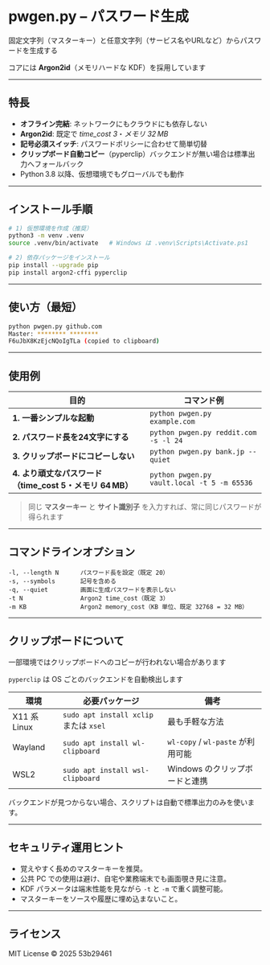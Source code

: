 # pwgen.py – パスワード生成

固定文字列（マスターキー）と任意文字列（サービス名やURLなど）からパスワードを生成する

コアには **Argon2id**（メモリハードな KDF）を採用しています

---

## 特長

* **オフライン完結**: ネットワークにもクラウドにも依存しない
* **Argon2id**: 既定で *time\_cost 3*・*メモリ 32 MB*
* **記号必須スイッチ**: パスワードポリシーに合わせて簡単切替
* **クリップボード自動コピー**（pyperclip）バックエンドが無い場合は標準出力へフォールバック
* Python 3.8 以降、仮想環境でもグローバルでも動作

---

## インストール手順

```bash
# 1) 仮想環境を作成（推奨）
python3 -m venv .venv
source .venv/bin/activate   # Windows は .venv\Scripts\Activate.ps1

# 2) 依存パッケージをインストール
pip install --upgrade pip
pip install argon2-cffi pyperclip
```

---

## 使い方（最短）

```bash
python pwgen.py github.com
Master: ******** ********
F6uJbX8KzEjcNQoIgTLa (copied to clipboard)
```

---

## 使用例

| 目的                                       | コマンド例                                       |
| ---------------------------------------- | ------------------------------------------- |
| **1. 一番シンプルな起動**                       | `python pwgen.py example.com`               |
| **2. パスワード長を24文字にする**                        | `python pwgen.py reddit.com -s -l 24`       |
| **3. クリップボードにコピーしない**                   | `python pwgen.py bank.jp --quiet`           |
| **4. より頑丈なパスワード（time\_cost 5・メモリ 64 MB）** | `python pwgen.py vault.local -t 5 -m 65536` |

> 同じ **マスターキー** と **サイト識別子** を入力すれば、常に同じパスワードが得られます

---

## コマンドラインオプション

```text
-l, --length N      パスワード長を設定（既定 20）
-s, --symbols       記号を含める
-q, --quiet         画面に生成パスワードを表示しない
-t N                Argon2 time_cost（既定 3）
-m KB               Argon2 memory_cost（KB 単位、既定 32768 = 32 MB）
```

---

## クリップボードについて


一部環境ではクリップボードへのコピーが行われない場合があります

`pyperclip` は OS ごとのバックエンドを自動検出します

| 環境          | 必要パッケージ                             | 備考                           |
| ----------- | ----------------------------------- | ---------------------------- |
| X11 系 Linux | `sudo apt install xclip` または `xsel` | 最も手軽な方法                      |
| Wayland     | `sudo apt install wl-clipboard`     | `wl-copy` / `wl-paste` が利用可能 |
| WSL2        | `sudo apt install wsl-clipboard`    | Windows のクリップボードと連携          |

バックエンドが見つからない場合、スクリプトは自動で標準出力のみを使います。

---

## セキュリティ運用ヒント

* 覚えやすく長めのマスターキーを推奨。
* 公共 PC での使用は避け、自宅や業務端末でも画面覗き見に注意。
* KDF パラメータは端末性能を見ながら `-t` と `-m` で重く調整可能。
* マスターキーをソースや履歴に埋め込まないこと。

---

## ライセンス

MIT License © 2025 53b29461
